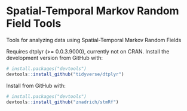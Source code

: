 # Spatial-Temporal Markov Random Field Tools

Tools for analyzing data using Spatial-Temporal Markov Random Fields

Requires dtplyr (>= 0.0.3.9000), currently not on CRAN. Install the development version from GitHub with:

```R
# install.packages("devtools")
devtools::install_github("tidyverse/dtplyr")
```

Install from GitHub with:

```R
# install.packages("devtools")
devtools::install_github("znadrich/stmRf")
```